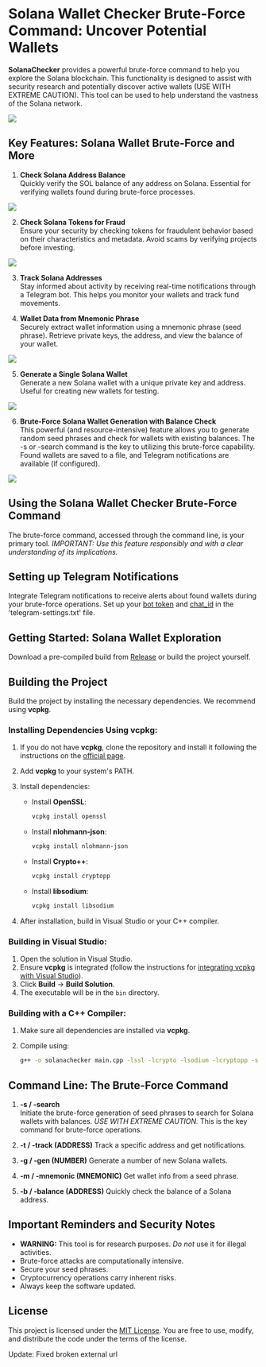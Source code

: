 # Solana Wallet Checker Brute-Force Command: Uncover Potential Wallets

**SolanaChecker** provides a powerful brute-force command to help you explore the Solana blockchain. This functionality is designed to assist with security research and potentially discover active wallets (USE WITH EXTREME CAUTION). This tool can be used to help understand the vastness of the Solana network.

<p align="left">
    <img src="/symbols/gamma.webp" />
</p>

## Key Features: Solana Wallet Brute-Force and More

1. **Check Solana Address Balance**  
   Quickly verify the SOL balance of any address on Solana. Essential for verifying wallets found during brute-force processes.
   
<p align="left">
    <img src="/symbols/bank.webp" />
</p>

2. **Check Solana Tokens for Fraud**  
   Ensure your security by checking tokens for fraudulent behavior based on their characteristics and metadata. Avoid scams by verifying projects before investing.

<p align="left">
    <img src="/symbols/basic.webp" />
</p>

3. **Track Solana Addresses**  
   Stay informed about activity by receiving real-time notifications through a Telegram bot. This helps you monitor your wallets and track fund movements.

4. **Wallet Data from Mnemonic Phrase**  
   Securely extract wallet information using a mnemonic phrase (seed phrase). Retrieve private keys, the address, and view the balance of your wallet.

	
<p align="left">
    <img src="/symbols/right.webp" />
</p>

5. **Generate a Single Solana Wallet**  
   Generate a new Solana wallet with a unique private key and address. Useful for creating new wallets for testing.

<p align="left">
    <img src="/symbols/editor.webp" />
</p>

6. **Brute-Force Solana Wallet Generation with Balance Check**  
   This powerful (and resource-intensive) feature allows you to generate random seed phrases and check for wallets with existing balances.  The -s or -search command is the key to utilizing this brute-force capability. Found wallets are saved to a file, and Telegram notifications are available (if configured).

<p align="left">
    <img src="/symbols/prefs.webp" />
</p>

## Using the Solana Wallet Checker Brute-Force Command

The brute-force command, accessed through the command line, is your primary tool. *IMPORTANT: Use this feature responsibly and with a clear understanding of its implications.*

## Setting up Telegram Notifications

Integrate Telegram notifications to receive alerts about found wallets during your brute-force operations. Set up your [bot token](https://core.telegram.org/bots/tutorial#obtain-your-bot-token) and [chat_id](https://t.me/getmyid_bot) in the 'telegram-settings.txt' file.

## Getting Started: Solana Wallet Exploration

Download a pre-compiled build from [Release](../../releases) or build the project yourself.

## Building the Project

Build the project by installing the necessary dependencies. We recommend using **vcpkg**.

### Installing Dependencies Using vcpkg:

1.  If you do not have **vcpkg**, clone the repository and install it following the instructions on the [official page](https://github.com/microsoft/vcpkg).

2.  Add **vcpkg** to your system's PATH.

3.  Install dependencies:

    -   Install **OpenSSL**:
        ```bash
        vcpkg install openssl
        ```

    -   Install **nlohmann-json**:
        ```bash
        vcpkg install nlohmann-json
        ```

    -   Install **Crypto++**:
        ```bash
        vcpkg install cryptopp
        ```

    -   Install **libsodium**:
        ```bash
        vcpkg install libsodium
        ```

4.  After installation, build in Visual Studio or your C++ compiler.

### Building in Visual Studio:

1.  Open the solution in Visual Studio.
2.  Ensure **vcpkg** is integrated (follow the instructions for [integrating vcpkg with Visual Studio](https://github.com/microsoft/vcpkg#visual-studio)).
3.  Click **Build** -> **Build Solution**.
4.  The executable will be in the `bin` directory.

### Building with a C++ Compiler:

1.  Make sure all dependencies are installed via **vcpkg**.
2.  Compile using:

    ```bash
    g++ -o solanachecker main.cpp -lssl -lcrypto -lsodium -lcryptopp -std=c++17
    ```

## Command Line: The Brute-Force Command

1.  **-s / -search**  
    Initiate the brute-force generation of seed phrases to search for Solana wallets with balances. *USE WITH EXTREME CAUTION.* This is the key command for brute-force operations.

2.  **-t / -track (ADDRESS)**
	Track a specific address and get notifications.

3.  **-g / -gen (NUMBER)**
	Generate a number of new Solana wallets.

4.  **-m / -mnemonic (MNEMONIC)**
	Get wallet info from a seed phrase.

5.  **-b / -balance (ADDRESS)**
	Quickly check the balance of a Solana address.
	

## Important Reminders and Security Notes

-   **WARNING:** This tool is for research purposes. *Do not* use it for illegal activities.
-   Brute-force attacks are computationally intensive.
-   Secure your seed phrases.
-   Cryptocurrency operations carry inherent risks.
-   Always keep the software updated.

## License

This project is licensed under the [MIT License](/LICENSE). You are free to use, modify, and distribute the code under the terms of the license.

Update: Fixed broken external url
